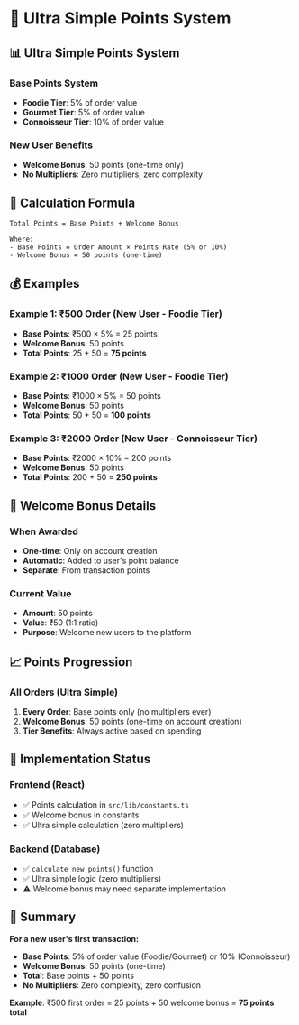 # 🎯 Ultra Simple Points System

## 📊 **Ultra Simple Points System**

### **Base Points System**
- **Foodie Tier**: 5% of order value
- **Gourmet Tier**: 5% of order value  
- **Connoisseur Tier**: 10% of order value

### **New User Benefits**
- **Welcome Bonus**: 50 points (one-time only)
- **No Multipliers**: Zero multipliers, zero complexity

## 🧮 **Calculation Formula**

```
Total Points = Base Points + Welcome Bonus

Where:
- Base Points = Order Amount × Points Rate (5% or 10%)
- Welcome Bonus = 50 points (one-time)
```

## 💰 **Examples**

### **Example 1: ₹500 Order (New User - Foodie Tier)**
- **Base Points**: ₹500 × 5% = 25 points
- **Welcome Bonus**: 50 points
- **Total Points**: 25 + 50 = **75 points**

### **Example 2: ₹1000 Order (New User - Foodie Tier)**
- **Base Points**: ₹1000 × 5% = 50 points
- **Welcome Bonus**: 50 points
- **Total Points**: 50 + 50 = **100 points**

### **Example 3: ₹2000 Order (New User - Connoisseur Tier)**
- **Base Points**: ₹2000 × 10% = 200 points
- **Welcome Bonus**: 50 points
- **Total Points**: 200 + 50 = **250 points**

## 🎁 **Welcome Bonus Details**

### **When Awarded**
- **One-time**: Only on account creation
- **Automatic**: Added to user's point balance
- **Separate**: From transaction points

### **Current Value**
- **Amount**: 50 points
- **Value**: ₹50 (1:1 ratio)
- **Purpose**: Welcome new users to the platform

## 📈 **Points Progression**

### **All Orders (Ultra Simple)**
1. **Every Order**: Base points only (no multipliers ever)
2. **Welcome Bonus**: 50 points (one-time on account creation)
3. **Tier Benefits**: Always active based on spending

## 🔄 **Implementation Status**

### **Frontend (React)**
- ✅ Points calculation in `src/lib/constants.ts`
- ✅ Welcome bonus in constants
- ✅ Ultra simple calculation (zero multipliers)

### **Backend (Database)**
- ✅ `calculate_new_points()` function
- ✅ Ultra simple logic (zero multipliers)
- ⚠️ Welcome bonus may need separate implementation

## 🎯 **Summary**

**For a new user's first transaction:**
- **Base Points**: 5% of order value (Foodie/Gourmet) or 10% (Connoisseur)
- **Welcome Bonus**: 50 points (one-time)
- **Total**: Base points + 50 points
- **No Multipliers**: Zero complexity, zero confusion

**Example**: ₹500 first order = 25 points + 50 welcome bonus = **75 points total**
